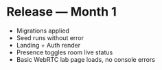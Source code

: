 # Release — Month 1
- Migrations applied
- Seed runs without error
- Landing + Auth render
- Presence toggles room live status
- Basic WebRTC lab page loads, no console errors
